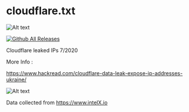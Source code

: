 # cloudflare.txt

![Alt text](https://raw.githubusercontent.com/adnane-X-tebbaa/cloudflare.txt/master/imgs/index1.png)

[![Github All Releases](https://img.shields.io/twitter/follow/TebbaaX)]()

Cloudflare leaked IPs 7/2020 

More Info : 

https://www.hackread.com/cloudflare-data-leak-expose-ip-addresses-ukraine/

![Alt text](https://raw.githubusercontent.com/adnane-X-tebbaa/cloudflare.txt/master/imgs/2.jpg)

Data collected from https://www.intelX.io 
